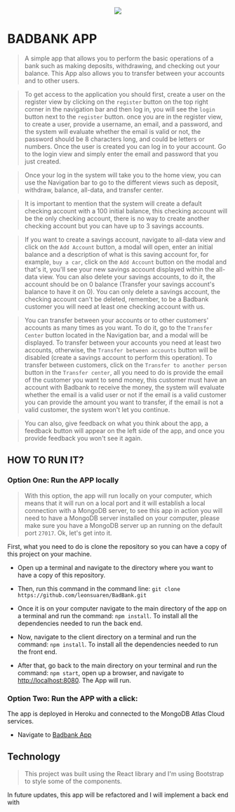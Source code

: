 <div align="center" width="100%">
  <img src='/public/BadBank.png' />
</div>

# BADBANK APP

> A simple app that allows you to perform the basic operations of a bank such as making deposits, withdrawing, and checking out your balance. This App also allows you to transfer between your accounts and to other users.

> To get access to the application you should first, create a user on the register view by clicking on the `register` button on the top right corner in the navigation bar and then log in, you will see the `login` button next to the `register` button. once you are in the register view, to create a user, provide a username, an email, and a password, and the system will evaluate whether the email is valid or not, the password should be 8 characters long, and could be letters or numbers. Once the user is created you can log in to your account. Go to the login view and simply enter the email and password that you just created.

>Once your log in the system will take you to the home view, you can use the Navigation bar to go to the different views such as deposit, withdraw, balance,  all-data, and transfer center.

>It is important to mention that the system will create a default checking account with a 100 initial balance, this checking account will be the only checking account, there is no way to create another checking account but you can have up to 3 savings accounts. 

>If you want to create a savings account, navigate to all-data view and click on the `Add Account` button, a modal will open, enter an initial balance and a description of what is this saving account for, for example, `buy a car`, click on the `Add Account` button on the modal and that's it, you'll see your new savings account displayed within the all-data view. You can also delete your savings accounts, to do it, the account should be on 0 balance (Transfer your savings account's balance to have it on 0). You can only delete a savings account, the checking account can't be deleted, remember, to be a Badbank customer you will need at least one checking account with us. 

>You can transfer between your accounts or to other customers' accounts as many times as you want. To do it, go to the `Transfer Center` button located in the Navigation bar, and a modal will be displayed. To transfer between your accounts you need at least two accounts, otherwise, the `Transfer between accounts` button will be disabled (create a savings account to perform this operation). To transfer between customers, click on the `Transfer to another person` button in the `Transfer center`, all you need to do is provide the email of the customer you want to send money, this customer must have an account with Badbank to receive the money, the system will evaluate whether the email is a valid user or not if the email is a valid customer you can provide the amount you want to transfer, if the email is not a valid customer, the system won't let you continue.

>You can also, give feedback on what you think about the app, a feedback button will appear on the left side of the app, and once you provide feedback you won't see it again.

## HOW TO RUN IT?
### Option One: Run the APP locally 

>With this option, the app will run locally on your computer, which means that it will run on a local port and it will establish a local connection with a MongoDB server, to see this app in action you will need to have a MongoDB server installed on your computer, please make sure you have a MongoDB server up an running on the default port `27017`. Ok, let's get into it.

First, what you need to do is clone the repository so you can have a copy of this project on your machine.

* Open up a terminal and navigate to the directory where you want to have a copy of this repository.

* Then, run this command in the command line: `git clone https://github.com/leonsuaren/BadBank.git`

* Once it is on your computer navigate to the main directory of the app on a terminal and run the command: `npm install`. To install all the dependencies needed to run the back end.

* Now, navigate to the client directory on a terminal and run the command: `npm install`. To install all the dependencies needed to run the front end.

* After that, go back to the main directory on your terminal and run the command: `npm start`, open up a browser, and navigate to [http://localhost:8080](http://localhost:8080). The App will run.

### Option Two: Run the APP with a click:

The app is deployed in Heroku and connected to the MongoDB Atlas Cloud services.

* Navigate to [Badbank App](https://leonsuarezfullstackbankingapp.herokuapp.com/)

## Technology

> This project was built using the React library and I'm using Bootstrap to style some of the components.

In future updates, this app will be refactored and I will implement a back end with